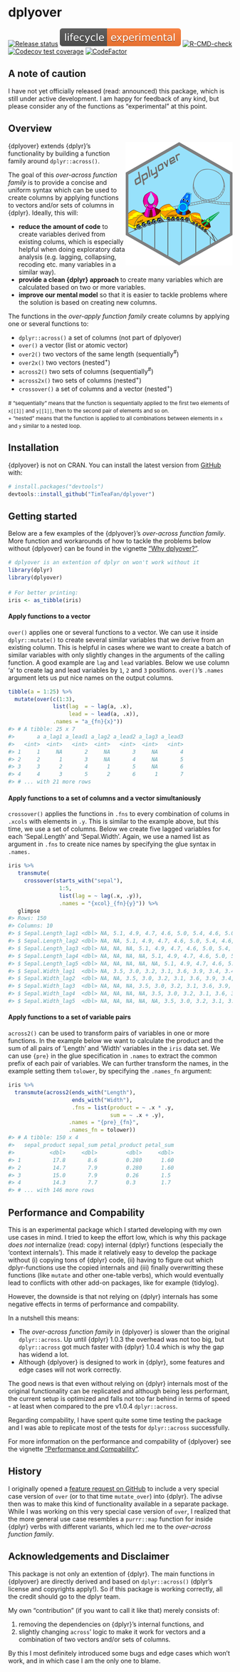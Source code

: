 
<!-- README.md is generated from README.Rmd. Please edit that file -->

# dplyover

<!-- badges: start -->

[![Release
status](https://img.shields.io/badge/status-not%20released-orange)](https://img.shields.io/badge/status-not%20released-important)
[![Lifecycle](man/figures/lifecycle-experimental.svg)](man/figures/lifecycle-experimental.svg)
[![R-CMD-check](https://github.com/TimTeaFan/dplyover/workflows/R-CMD-check/badge.svg)](https://github.com/TimTeaFan/dplyover/actions)
[![Codecov test
coverage](https://codecov.io/gh/TimTeaFan/dplyover/branch/main/graph/badge.svg)](https://codecov.io/gh/TimTeaFan/dplyover?branch=main)
[![CodeFactor](https://www.codefactor.io/repository/github/timteafan/dplyover/badge)](https://www.codefactor.io/repository/github/timteafan/dplyover)
<!-- badges: end -->

## A note of caution

I have not yet officially released (read: announced) this package, which
is still under active development. I am happy for feedback of any kind,
but please consider any of the functions as “experimental” at this
point.

## Overview

<a href="https://timteafan.github.io/dplyover/"><img src="https://raw.githubusercontent.com/TimTeaFan/dplyover/main/man/figures/logo_240_277.png" alt="dplyover logo" align="right"></a>

{dplyover} extends {dplyr}’s functionality by building a function family
around `dplyr::across()`.

The goal of this *over-across function family* is to provide a concise
and uniform syntax which can be used to create columns by applying
functions to vectors and/or sets of columns in {dplyr}. Ideally, this
will:

  - **reduce the amount of code** to create variables derived from
    existing colums, which is especially helpful when doing exploratory
    data analysis (e.g. lagging, collapsing, recoding etc. many
    variables in a similar way).
  - **provide a clean {dplyr} approach** to create many variables which
    are calculated based on two or more variables.
  - **improve our mental model** so that it is easier to tackle problems
    where the solution is based on creating new columns.

The functions in the *over-apply function family* create columns by
applying one or several functions to:

  - `dplyr::across()` a set of columns (not part of dplyover)
  - `over()` a vector (list or atomic vector)
  - `over2()` two vectors of the same length (sequentially<sup>\#</sup>)
  - `over2x()` two vectors (nested<sup>+</sup>)
  - `across2()` two sets of columns (sequentially<sup>\#</sup>)
  - `across2x()` two sets of columns (nested<sup>+</sup>)
  - `crossover()` a set of columns and a vector (nested<sup>+</sup>)

<small>\# “sequentially” means that the function is sequentially applied
to the first two elements of `x[[1]]` and `y[[1]]`, then to the second
pair of elements and so on.</small><br> <small>+ “nested” means that the
function is applied to all combinations between elements in `x` and `y`
similar to a nested loop.</small>

## Installation

{dplyover} is not on CRAN. You can install the latest version from
[GitHub](https://github.com/) with:

``` r
# install.packages("devtools")
devtools::install_github("TimTeaFan/dplyover")
```

## Getting started

Below are a few examples of the {dplyover}’s *over-across function
family*. More function and workarounds of how to tackle the problems
below without {dplyover} can be found in the vignette
<a href="https://timteafan.github.io/dplyover/articles/why_dplyover.html)">“Why
dplyover?”</a>.

``` r
# dplyover is an extention of dplyr on won't work without it
library(dplyr)
library(dplyover)

# For better printing:
iris <- as_tibble(iris)
```

#### Apply functions to a vector

`over()` applies one or several functions to a vector. We can use it
inside `dplyr::mutate()` to create several similar variables that we
derive from an existing column. This is helpful in cases where we want
to create a batch of similar variables with only slightly changes in the
arguments of the calling function. A good example are `lag` and `lead`
variables. Below we use column ‘a’ to create lag and lead variables by
`1`, `2` and `3` positions. `over()`’s `.names` argument lets us put
nice names on the output columns.

``` r
tibble(a = 1:25) %>%
  mutate(over(c(1:3),
              list(lag  = ~ lag(a, .x),
                   lead = ~ lead(a, .x)),
              .names = "a_{fn}{x}"))
#> # A tibble: 25 x 7
#>       a a_lag1 a_lead1 a_lag2 a_lead2 a_lag3 a_lead3
#>   <int>  <int>   <int>  <int>   <int>  <int>   <int>
#> 1     1     NA       2     NA       3     NA       4
#> 2     2      1       3     NA       4     NA       5
#> 3     3      2       4      1       5     NA       6
#> 4     4      3       5      2       6      1       7
#> # ... with 21 more rows
```

#### Apply functions to a set of columns and a vector simultaniously

`crossover()` applies the functions in `.fns` to every combination of
colums in `.xcols` with elements in `.y`. This is similar to the example
above, but this time, we use a set of columns. Below we create five
lagged variables for each ‘Sepal.Length’ and ‘Sepal.Width’. Again, we
use a named list as argument in `.fns` to create nice names by
specifying the glue syntax in `.names.`

``` r
iris %>%
   transmute(
     crossover(starts_with("sepal"),
                1:5,
                list(lag = ~ lag(.x, .y)),
                .names = "{xcol}_{fn}{y}")) %>%
   glimpse
#> Rows: 150
#> Columns: 10
#> $ Sepal.Length_lag1 <dbl> NA, 5.1, 4.9, 4.7, 4.6, 5.0, 5.4, 4.6, 5.0, 4.4, 4.9~
#> $ Sepal.Length_lag2 <dbl> NA, NA, 5.1, 4.9, 4.7, 4.6, 5.0, 5.4, 4.6, 5.0, 4.4,~
#> $ Sepal.Length_lag3 <dbl> NA, NA, NA, 5.1, 4.9, 4.7, 4.6, 5.0, 5.4, 4.6, 5.0, ~
#> $ Sepal.Length_lag4 <dbl> NA, NA, NA, NA, 5.1, 4.9, 4.7, 4.6, 5.0, 5.4, 4.6, 5~
#> $ Sepal.Length_lag5 <dbl> NA, NA, NA, NA, NA, 5.1, 4.9, 4.7, 4.6, 5.0, 5.4, 4.~
#> $ Sepal.Width_lag1  <dbl> NA, 3.5, 3.0, 3.2, 3.1, 3.6, 3.9, 3.4, 3.4, 2.9, 3.1~
#> $ Sepal.Width_lag2  <dbl> NA, NA, 3.5, 3.0, 3.2, 3.1, 3.6, 3.9, 3.4, 3.4, 2.9,~
#> $ Sepal.Width_lag3  <dbl> NA, NA, NA, 3.5, 3.0, 3.2, 3.1, 3.6, 3.9, 3.4, 3.4, ~
#> $ Sepal.Width_lag4  <dbl> NA, NA, NA, NA, 3.5, 3.0, 3.2, 3.1, 3.6, 3.9, 3.4, 3~
#> $ Sepal.Width_lag5  <dbl> NA, NA, NA, NA, NA, 3.5, 3.0, 3.2, 3.1, 3.6, 3.9, 3.~
```

#### Apply functions to a set of variable pairs

`across2()` can be used to transform pairs of variables in one or more
functions. In the example below we want to calculate the product and the
sum of all pairs of ‘Length’ and ‘Width’ variables in the `iris` data
set. We can use `{pre}` in the glue specification in `.names` to extract
the common prefix of each pair of variables. We can further transform
the names, in the example setting them `tolower`, by specifying the
`.names_fn` argument:

``` r
iris %>%
  transmute(across2(ends_with("Length"),
                    ends_with("Width"),
                    .fns = list(product = ~ .x * .y,
                                sum = ~ .x + .y),
                   .names = "{pre}_{fn}",
                   .names_fn = tolower))
#> # A tibble: 150 x 4
#>   sepal_product sepal_sum petal_product petal_sum
#>           <dbl>     <dbl>         <dbl>     <dbl>
#> 1          17.8       8.6         0.280      1.60
#> 2          14.7       7.9         0.280      1.60
#> 3          15.0       7.9         0.26       1.5 
#> 4          14.3       7.7         0.3        1.7 
#> # ... with 146 more rows
```

## Performance and Compability

This is an experimental package which I started developing with my own
use cases in mind. I tried to keep the effort low, which is why this
package *does not* internalize (read: copy) internal {dplyr} functions
(especially the ‘context internals’). This made it relatively easy to
develop the package without (i) copying tons of {dplyr} code, (ii)
having to figure out which dplyr-functions use the copied internals and
(iii) finally overwritting these functions (like `mutate` and other
one-table verbs), which would eventually lead to conflicts with other
add-on packages, like for example {tidylog}.

However, the downside is that not relying on {dplyr} internals has some
negative effects in terms of performance and compability.

In a nutshell this means:

  - The *over-across function family* in {dplyover} is slower than the
    original `dplyr::across`. Up until {dplyr} 1.0.3 the overhead was
    not too big, but `dplyr::across` got much faster with {dplyr} 1.0.4
    which is why the gap has widend a lot.
  - Although {dplyover} is designed to work in {dplyr}, some features
    and edge cases will not work correctly.

The good news is that even without relying on {dplyr} internals most of
the original functionality can be replicated and although being less
performant, the current setup is optimized and falls not too far behind
in terms of speed - at least when compared to the pre v1.0.4
`dplyr::across`.

Regarding compability, I have spent quite some time testing the package
and I was able to replicate most of the tests for `dplyr::across`
successfully.

For more information on the performance and compability of {dplyover}
see the vignette
<a href="https://timteafan.github.io/dplyover/articles/performance.html">“Performance
and Compability”</a>.

## History

I originally opened a [feature request on
GitHub](https://github.com/tidyverse/dplyr/issues/4834) to include a
very special case version of `over` (or to that time `mutate_over`) into
{dplyr}. The adivse then was to make this kind of functionality
available in a separate package. While I was working on this very
special case version of `over`, I realized that the more general use
case resembles a `purrr::map` function for inside {dplyr} verbs with
different variants, which led me to the *over-across function family*.

## Acknowledgements and Disclaimer

This package is not only an extention of {dplyr}. The main functions in
{dplyover} are directly derived and based on `dplyr::across()` (dplyr’s
license and copyrights apply\!). So if this package is working
correctly, all the credit should go to the dplyr team.

My own “contribution” (if you want to call it like that) merely consists
of:

1.  removing the dependencies on {dplyr}’s internal functions, and
2.  slightly changing `across`’ logic to make it work for vectors and a
    combination of two vectors and/or sets of columns.

By this I most definitely introduced some bugs and edge cases which
won’t work, and in which case I am the only one to blame.
